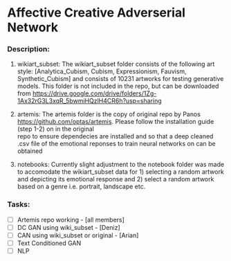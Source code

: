 # Affective Creative Adverserial Network
### Description:
1. wikiart_subset:
    The wikiart_subset folder consists of the following art style: [Analytica_Cubism, Cubism, Expressionism, Fauvism, Synthetic_Cubism] and consists of 10231
    artworks for testing generative models.
    This folder is not included in the repo, but can be downloaded from https://drive.google.com/drive/folders/1Zg-1Ax32rG3L3xqR_5bwmiHQzlH4CR6h?usp=sharing
    
2. artemis:
    The artemis folder is the copy of original repo by Panos https://github.com/optas/artemis. Please follow the installation guide (step 1-2) on in the original   
    repo to ensure dependecies are installed and so that a deep cleaned .csv file of the emotional reponses to train neural networks on can be obtained
    
3. notebooks:
    Currently slight adjustment to the notebook folder was made to accomodate the wikiart_subset data for 1) selecting a random artwork and depicting its emotional
    response and 2) select a random artwork based on a genre i.e. portrait, landscape etc.
    
 
### Tasks:
- [ ] Artemis repo working - [all members]
- [ ] DC GAN using wiki_subset - [Deniz]
- [ ] CAN using wiki_subset or original - [Arian]
- [ ] Text Conditioned GAN
- [ ] NLP
